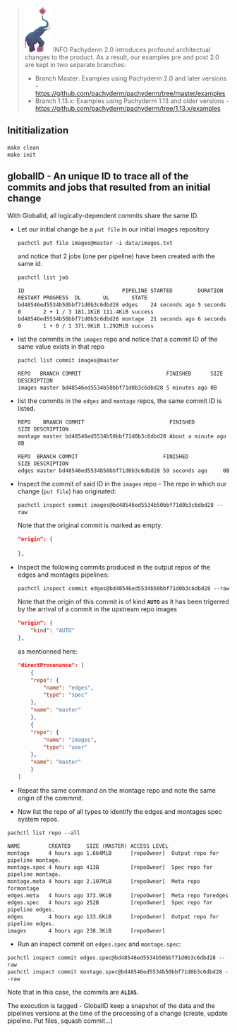>![pach_logo](../img/pach_logo.svg) INFO Pachyderm 2.0 introduces profound architectual changes to the product. As a result, our examples pre and post 2.0 are kept in two separate branches:
> - Branch Master: Examples using Pachyderm 2.0 and later versions - https://github.com/pachyderm/pachyderm/tree/master/examples
> - Branch 1.13.x: Examples using Pachyderm 1.13 and older versions - https://github.com/pachyderm/pachyderm/tree/1.13.x/examples

## Inititialization
```shell
make clean
make init
```

## globalID - An unique ID to trace all of the commits and jobs that resulted from an initial change
With GlobalId, all logically-dependent commits share the same ID. 
-  Let our initial change be a `put file` in our initial images repository
    ```shell
    pachctl put file images@master -i data/images.txt
    ```	
    and notice that 2 jobs (one per pipeline) have been created with the same id.
    ```shell
    pachctl list job
    ```
    ```shell
    ID                               PIPELINE STARTED        DURATION           RESTART PROGRESS  DL       UL       STATE
    bd48546ed5534b50bbf71d0b3c6dbd28 edges    24 seconds ago 5 seconds          0       2 + 1 / 3 181.1KiB 111.4KiB success
    bd48546ed5534b50bbf71d0b3c6dbd28 montage  21 seconds ago 6 seconds          0       1 + 0 / 1 371.9KiB 1.292MiB success
    ```

- list the commits in the `images` repo and notice that a commit ID of the same value exists in that repo
    ```shell
    pachcl list commit images@master
    ```
    ```
    REPO   BRANCH COMMIT                           FINISHED      SIZE DESCRIPTION
    images master bd48546ed5534b50bbf71d0b3c6dbd28 5 minutes ago 0B   
    ```
- list the commits in the `edges` and `montage` repos, the same commit ID is listed.
    ```shell
    REPO    BRANCH COMMIT                           FINISHED           SIZE DESCRIPTION
    montage master bd48546ed5534b50bbf71d0b3c6dbd28 About a minute ago 0B
    ```
    ```shell
    REPO  BRANCH COMMIT                           FINISHED           SIZE DESCRIPTION
    edges master bd48546ed5534b50bbf71d0b3c6dbd28 59 seconds ago     0B
    ```
- Inspect the commit of said ID in the `images` repo - The repo in which our change (`put file`) has originated:
    ```shell
    pachctl inspect commit images@bd48546ed5534b50bbf71d0b3c6dbd28 --raw
    ```
    Note that the original commit is marked as empty.
    ```json
    "origin": {

    },
    ```
- Inspect the following commits produced in the output repos of the edges and montages pipelines:
    ```shell
    pachctl inspect commit edges@bd48546ed5534b50bbf71d0b3c6dbd28 --raw
    ```

    Note that the origin of this commit is of kind **`AUTO`** as it has been trigerred by the arrival of a commit in the upstream repo images
    ```json
    "origin": {
        "kind": "AUTO"
    },
    ```
    as mentionned here:
    ```json
    "directProvenance": [
        {
        "repo": {
            "name": "edges",
            "type": "spec"
        },
        "name": "master"
        },
        {
        "repo": {
            "name": "images",
            "type": "user"
        },
        "name": "master"
        }
    ]
    ```
- Repeat the same command on the montage repo and note the same origin of the commmit.

- Now list the repo of all types to identify the edges and montages spec system repos.
```shell
pachctl list repo --all
```
```shell
NAME         CREATED     SIZE (MASTER) ACCESS LEVEL
montage      4 hours ago 1.664MiB      [repoOwner]  Output repo for pipeline montage.
montage.spec 4 hours ago 413B          [repoOwner]  Spec repo for pipeline montage.
montage.meta 4 hours ago 2.107MiB      [repoOwner]  Meta repo formontage
edges.meta   4 hours ago 373.9KiB      [repoOwner]  Meta repo foredges
edges.spec   4 hours ago 252B          [repoOwner]  Spec repo for pipeline edges.
edges        4 hours ago 133.6KiB      [repoOwner]  Output repo for pipeline edges.
images       4 hours ago 238.3KiB      [repoOwner]
```
- Run an inspect commit on `edges.spec` and `montage.spec`:
```shell
pachctl inspect commit edges.spec@bd48546ed5534b50bbf71d0b3c6dbd28 --raw
pachctl inspect commit montage.spec@bd48546ed5534b50bbf71d0b3c6dbd28 --raw
```
Note that in this case, the commits are **`ALIAS`**. 




The execution is tagged - GlobalID keep a snapshot of the data and the pipelines versions at the time of the processing of a change (create, update pipeline. Put files, squash commit...)
